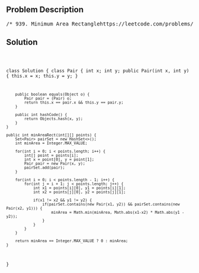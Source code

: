 <!--
<style>
  body { font-family: Arial, sans-serif; }
  .container { max-width: 700px; margin: 0 auto; padding: 10px; }
  .comment-block { background-color: #f9f9f9; padding: 10px; border-left: 5px solid #ccc; overflow-wrap: break-word; white-space: pre-wrap; }
  .code-block { background-color: #f4f4f4; padding: 10px; border: 1px solid #ddd; overflow-wrap: break-word; white-space: pre-wrap; }
</style>
-->

<div class='container'>
<h2>Problem Description</h2>
<div class='comment-block'>
<pre>
/* 939. Minimum Area Rectanglehttps://leetcode.com/problems/minimum-area-rectangle/description/You are given an array of points in the X-Y plane points where points[i] =[xi, yi].Return the minimum area of a rectangle formed from these points,with sides parallel to the X and Y axes. If there is not any suchrectangle, return 0.Example 1:Input: points = [[1,1],[1,3],[3,1],[3,3],[2,2]]Output: 4Example 2:Input: points = [[1,1],[1,3],[3,1],[3,3],[4,1],[4,3]]Output: 2Constraints:1 <= points.length <= 500points[i].length == 20 <= xi, yi <= 4 * 104All the given points are unique.*/</pre>
</div>

<h2>Solution</h2>
<div class='code-block'>
<pre><code class='language-java'>

class Solution {
    class Pair {
        int x;
        int y;
        public Pair(int x, int y) {
            this.x = x;
            this.y = y;
        }

        public boolean equals(Object o) {
            Pair pair = (Pair) o;
            return this.x == pair.x && this.y == pair.y;
        }

        public int hashCode() {
            return Objects.hash(x, y);
        }
    }

    public int minAreaRect(int[][] points) {
        Set<Pair> pairSet = new HashSet<>();
        int minArea = Integer.MAX_VALUE;

        for(int i = 0; i < points.length; i++) {
            int[] point = points[i];
            int x = point[0], y = point[1];
            Pair pair = new Pair(x, y);
            pairSet.add(pair);
        }

        for(int i = 0; i < points.length - 1; i++) {
            for(int j = i + 1; j < points.length; j++) {
                int x1 = points[i][0], y1 = points[i][1];
                int x2 = points[j][0], y2 = points[j][1];

                if(x1 != x2 && y1 != y2) {
                    if(pairSet.contains(new Pair(x1, y2)) && pairSet.contains(new Pair(x2, y1))) {
                        minArea = Math.min(minArea, Math.abs(x1-x2) * Math.abs(y1 - y2));
                    }
                }
            }
        }

        return minArea == Integer.MAX_VALUE ? 0 : minArea;
    }
}</code></pre>
</div>
</div>

